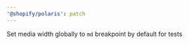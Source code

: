 ```yaml
---
'@shopify/polaris': patch
---
```


Set media width globally to `md` breakpoint by default for tests
